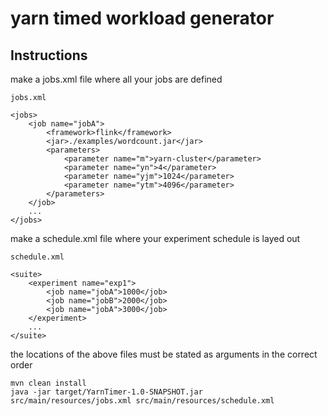 # yarn timed workload generator


## Instructions

make a jobs.xml file where all your jobs are defined

```
jobs.xml

<jobs>
    <job name="jobA">
        <framework>flink</framework>
        <jar>./examples/wordcount.jar</jar>
        <parameters>
            <parameter name="m">yarn-cluster</parameter>
            <parameter name="yn">4</parameter>
            <parameter name="yjm">1024</parameter>
            <parameter name="ytm">4096</parameter>
        </parameters>
    </job>
    ...
</jobs>
```

make a schedule.xml file where your experiment schedule is layed out

```
schedule.xml

<suite>
    <experiment name="exp1">
        <job name="jobA">1000</job>
        <job name="jobB">2000</job>
        <job name="jobA">3000</job>
    </experiment>
    ...
</suite>
```

the locations of the above files must be stated as arguments in the correct order

```
mvn clean install
java -jar target/YarnTimer-1.0-SNAPSHOT.jar src/main/resources/jobs.xml src/main/resources/schedule.xml
```